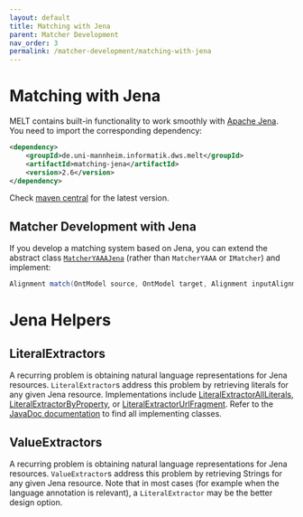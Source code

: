 ```yaml
---
layout: default
title: Matching with Jena
parent: Matcher Development
nav_order: 3
permalink: /matcher-development/matching-with-jena
---
```


# Matching with Jena
MELT contains built-in functionality to work smoothly with [Apache Jena](https://jena.apache.org/). You need to import the corresponding dependency:

```xml
<dependency>
    <groupId>de.uni-mannheim.informatik.dws.melt</groupId>
    <artifactId>matching-jena</artifactId>
    <version>2.6</version>
</dependency>
```
Check [maven central](https://mvnrepository.com/artifact/de.uni-mannheim.informatik.dws.melt/matching-jena) for the latest version.


## Matcher Development with Jena
If you develop a matching system based on Jena, you can extend the abstract class [`MatcherYAAAJena`](https://github.com/dwslab/melt/blob/master/matching-jena/src/main/java/de/uni_mannheim/informatik/dws/melt/matching_jena/MatcherYAAAJena.java) (rather than `MatcherYAAA` or `IMatcher`) and implement: 
```java
Alignment match(OntModel source, OntModel target, Alignment inputAlignment, Properties properties)
```

# Jena Helpers

## LiteralExtractors
A recurring problem is obtaining natural language representations for Jena resources. `LiteralExtractor`s address this problem by retrieving literals for any given Jena resource. Implementations include [LiteralExtractorAllLiterals](), [LiteralExtractorByProperty](), or [LiteralExtractorUrlFragment](). Refer to the [JavaDoc documentation]() to find all implementing classes.

## ValueExtractors
A recurring problem is obtaining natural language representations for Jena resources. `ValueExtractor`s address this problem by retrieving Strings for any given Jena resource. Note that in most cases (for example when the language annotation is relevant), a `LiteralExtractor` may be the better design option.



